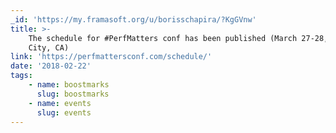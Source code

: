 ```yaml
---
_id: 'https://my.framasoft.org/u/borisschapira/?KgGVnw'
title: >-
    The schedule for #PerfMatters conf has been published (March 27-28, Redwood
    City, CA)
link: 'https://perfmattersconf.com/schedule/'
date: '2018-02-22'
tags:
    - name: boostmarks
      slug: boostmarks
    - name: events
      slug: events
---
```


<div class="markdown"><p></p></div>
